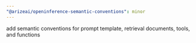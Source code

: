 ```yaml
---
"@arizeai/openinference-semantic-conventions": minor
---
```


add semantic conventions for prompt template, retrieval documents, tools, and functions
